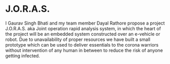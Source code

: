 # J.O.R.A.S.
I Gaurav Singh Bhati and my team member Dayal Rathore propose a project J.O.R.A.S. aka Joint operation rapid analysis system, in which the heart of the project will be an embedded system constructed over an e-vehicle or robot. Due to unavailability of proper resources we have built a small prototype which can be used to deliver essentials to the corona warriors without intervention of any human in between to reduce the risk of anyone getting infected.
